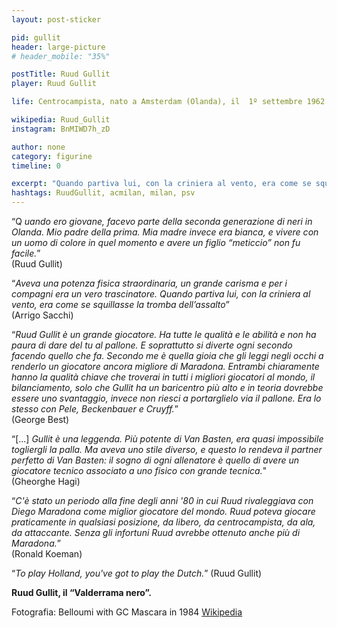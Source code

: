 ```yaml
---
layout: post-sticker

pid: gullit
header: large-picture
# header_mobile: "35%"

postTitle: Ruud Gullit
player: Ruud Gullit

life: Centrocampista, nato a Amsterdam (Olanda), il  1º settembre 1962

wikipedia: Ruud_Gullit
instagram: BnMIWD7h_zD

author: none
category: figurine
timeline: 0

excerpt: "Quando partiva lui, con la criniera al vento, era come se squillasse la tromba dell’assalto (Arrigo Sacchi)"
hashtags: RuudGullit, acmilan, milan, psv
---
```

“Q _uando ero giovane, facevo parte della seconda generazione di neri in Olanda. Mio padre della prima. Mia madre invece era bianca, e vivere con un uomo di colore in quel momento e avere un figlio “meticcio” non fu facile._”
<br/>
(Ruud Gullit)

“_Aveva una potenza fisica straordinaria, un grande carisma e per i compagni era un vero trascinatore. Quando partiva lui, con la criniera al vento, era come se squillasse la tromba dell’assalto_”
<br/>
(Arrigo Sacchi)

“_Ruud Gullit è un grande giocatore. Ha tutte le qualità e le abilità e non ha paura di dare del tu al pallone. E soprattutto si diverte ogni secondo facendo quello che fa. Secondo me è quella gioia che gli leggi negli occhi a renderlo un giocatore ancora migliore di Maradona. Entrambi chiaramente hanno la qualità chiave che troverai in tutti i migliori giocatori al mondo, il bilanciamento, solo che Gullit ha un baricentro più alto e in teoria dovrebbe essere uno svantaggio, invece non riesci a portarglielo via il pallone. Era lo stesso con Pele, Beckenbauer e Cruyff._”
<br/>
(George Best)

“[...] _Gullit è una leggenda. Più potente di Van Basten, era quasi impossibile togliergli la palla. Ma aveva uno stile diverso, e questo lo rendeva il partner perfetto di Van Basten: il sogno di ogni allenatore è quello di avere un giocatore tecnico associato a uno fisico con grande tecnica._"
<br/>
(Gheorghe Hagi)

“_C'è stato un periodo alla fine degli anni '80 in cui Ruud rivaleggiava con Diego Maradona come miglior giocatore del mondo. Ruud poteva giocare praticamente in qualsiasi posizione, da libero, da centrocampista, da ala, da attaccante. Senza gli infortuni Ruud avrebbe ottenuto anche più di Maradona._”
<br/>
(Ronald Koeman)

“_To play Holland, you've got to play the Dutch._” (Ruud Gullit)

**Ruud Gullit, il “Valderrama nero”.**

<div class="post-disclaimer">Fotografia: Belloumi with GC Mascara in 1984 <a href="https://en.wikipedia.org/wiki/Lakhdar_Belloumi#/media/File:GC_Mascara_(Champion_d%27Alg%C3%A9rie_1984).jpg" target="_blank">Wikipedia</a>
</div>
